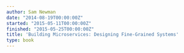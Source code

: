 ```yaml
---
author: Sam Newman
date: "2014-08-19T00:00:00Z"
started: "2015-05-11T00:00:00Z"
finished: "2015-05-25T00:00:00Z"
title: 'Building Microservices: Designing Fine-Grained Systems'
type: book
---
```

